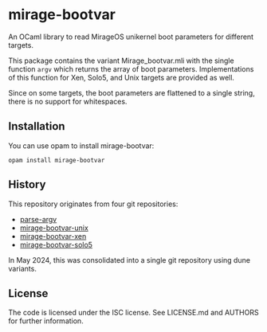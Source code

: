 # mirage-bootvar

An OCaml library to read MirageOS unikernel boot parameters for different
targets.

This package contains the variant Mirage_bootvar.mli with the single
function `argv` which returns the array of boot parameters. Implementations
of this function for Xen, Solo5, and Unix targets are provided as well.

Since on some targets, the boot parameters are flattened to a single string,
there is no support for whitespaces.

## Installation

You can use opam to install mirage-bootvar:

`opam install mirage-bootvar`

## History

This repository originates from four git repositories:
- [parse-argv](https://github.com/mirage/parse-argv)
- [mirage-bootvar-unix](https://github.com/mirage/mirage-bootvar-unix)
- [mirage-bootvar-xen](https://github.com/mirage/mirage-bootvar-xen)
- [mirage-bootvar-solo5](https://github.com/mirage/mirage-bootvar-solo5)

In May 2024, this was consolidated into a single git repository using dune
variants.

## License

The code is licensed under the ISC license. See LICENSE.md and AUTHORS for
further information.